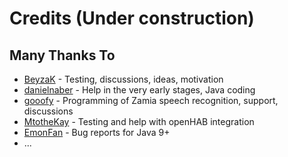 # Credits (Under construction)
## Many Thanks To
* [BeyzaK]() - Testing, discussions, ideas, motivation
* [danielnaber](https://github.com/danielnaber) - Help in the very early stages, Java coding
* [gooofy](https://github.com/gooofy) - Programming of Zamia speech recognition, support, discussions
* [MtotheKay](https://github.com/MtotheKay) - Testing and help with openHAB integration
* [EmonFan](https://github.com/EmonFan) - Bug reports for Java 9+
* ...
